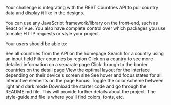 Your challenge is integrating with the <a href="https://restcountries.com/"></a>REST Countries API to pull country data and display it like in the designs.

You can use any JavaScript framework/library on the front-end, such as React or Vue. You also have complete control over which packages you use to make HTTP requests or style your project.

Your users should be able to:

See all countries from the API on the homepage
Search for a country using an input field
Filter countries by region
Click on a country to see more detailed information on a separate page
Click through to the border countries on the detail page
View the optimal layout for the interface depending on their device's screen size
See hover and focus states for all interactive elements on the page
Bonus: Toggle the color scheme between light and dark mode
Download the starter code and go through the README.md file. This will provide further details about the project. The style-guide.md file is where you'll find colors, fonts, etc.
